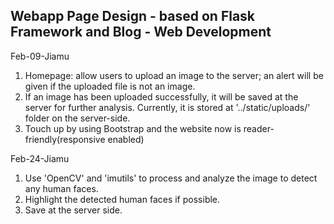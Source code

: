 ## Webapp Page Design - based on Flask Framework and Blog - Web Development

Feb-09-Jiamu

1. Homepage: allow users to upload an image to the server; an alert will be given if the uploaded file is not an image.
2. If an image has been uploaded successfully, it will be saved at the server for further analysis. Currently, it is stored at '../static/uploads/' folder on the server-side.
3. Touch up by using Bootstrap and the website now is reader-friendly(responsive enabled)

Feb-24-Jiamu

1.  Use 'OpenCV' and 'imutils' to process and analyze the image to detect any human faces.
2.  Highlight the detected human faces if possible.
3.  Save at the server side.
